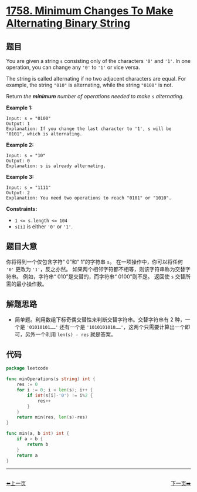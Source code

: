 # [1758. Minimum Changes To Make Alternating Binary String](https://leetcode.com/problems/minimum-changes-to-make-alternating-binary-string/)


## 题目

You are given a string `s` consisting only of the characters `'0'` and `'1'`. In one operation, you can change any `'0'` to `'1'` or vice versa.

The string is called alternating if no two adjacent characters are equal. For example, the string `"010"` is alternating, while the string `"0100"` is not.

Return *the **minimum** number of operations needed to make* `s` *alternating*.

**Example 1:**

```
Input: s = "0100"
Output: 1
Explanation: If you change the last character to '1', s will be "0101", which is alternating.
```

**Example 2:**

```
Input: s = "10"
Output: 0
Explanation: s is already alternating.
```

**Example 3:**

```
Input: s = "1111"
Output: 2
Explanation: You need two operations to reach "0101" or "1010".
```

**Constraints:**

- `1 <= s.length <= 104`
- `s[i]` is either `'0'` or `'1'`.

## 题目大意

你将得到一个仅包含字符“ 0”和“ 1”的字符串 `s`。 在一项操作中，你可以将任何 `'0'` 更改为 `'1'`，反之亦然。 如果两个相邻字符都不相等，则该字符串称为交替字符串。 例如，字符串“ 010”是交替的，而字符串“ 0100”则不是。 返回使 `s` 交替所需的最小操作数。

## 解题思路

- 简单题。利用数组下标奇偶交替性来判断交替字符串。交替字符串有 2 种，一个是 `'01010101……'` 还有一个是 `'1010101010……'`，这两个只需要计算出一个即可，另外一个利用 `len(s) - res` 就是答案。

## 代码

```go
package leetcode

func minOperations(s string) int {
	res := 0
	for i := 0; i < len(s); i++ {
		if int(s[i]-'0') != i%2 {
			res++
		}
	}
	return min(res, len(s)-res)
}

func min(a, b int) int {
	if a > b {
		return b
	}
	return a
}
```


----------------------------------------------
<div style="display: flex;justify-content: space-between;align-items: center;">
<p><a href="https://books.halfrost.com/leetcode/ChapterFour/1700~1799/1752.Check-if-Array-Is-Sorted-and-Rotated/">⬅️上一页</a></p>
<p><a href="https://books.halfrost.com/leetcode/ChapterFour/1700~1799/1763.Longest-Nice-Substring/">下一页➡️</a></p>
</div>
